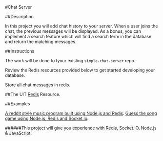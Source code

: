 #Chat Server

##Description

In this project you will add chat history to your server. When a user joins the chat, the previous messages will be displayed. As a bonus, you can implement a search feature which will find a search term in the database and return the matching messages.


##Instructions

The work will be done to tyour existing `simple-chat-server` repo.

Review the Redis resources provided below to get started developing your database.

Store all chat messages in redis.

##The UIT [Redis](../../technology/database/redis.md) Resource.

##Examples

[A reddit style music program built using Node.js and Redis](http://www.upbeatapp.com/).
[Guess the song game using Node.js, Redis and Socket.io](http://binb.nodejitsu.com/).


######This project will give you experience with Redis, Socket.IO, Node.js & JavaScript.
